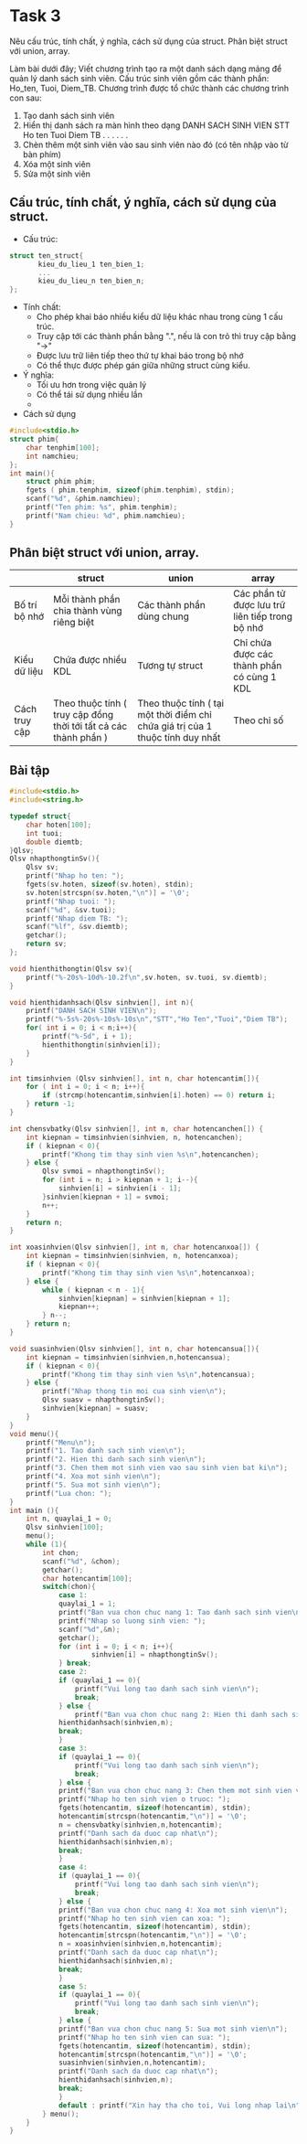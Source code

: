 # Task 3
Nêu cấu trúc, tính chất, ý nghĩa, cách sử dụng của struct.
Phân biệt struct với union, array.

Làm bài dưới đây;
Viết chương trình tạo ra một danh sách dạng mảng để quản lý danh sách sinh viên. Cấu trúc sinh viên gồm các thành phần: Ho_ten, Tuoi, Diem_TB. Chương trình được tổ chức thành các chương trình con sau: 
1) Tạo danh sách sinh viên 
2) Hiển thị danh sách ra màn hình theo dạng 
    DANH SACH SINH VIEN
STT    Ho ten    Tuoi    Diem TB
        . . .    . . .
3) Chèn thêm một sinh viên vào sau sinh viên nào đó (có tên nhập vào từ bàn phím) 
4) Xóa một sinh viên
5) Sửa một sinh viên
## Cấu trúc, tính chất, ý nghĩa, cách sử dụng của struct.
- Cấu trúc:
```C
struct ten_struct{
       kieu_du_lieu_1 ten_bien_1;
       ...
       kieu_du_lieu_n ten_bien_n;
};
```
- Tính chất:
  + Cho phép khai báo nhiều kiểu dữ liệu khác nhau trong cùng 1 cấu trúc.
  + Truy cập tới các thành phần bằng ".", nếu là con trỏ thì truy cập bằng "->"
  + Được lưu trữ liên tiếp theo thứ tự khai báo trong bộ nhớ
  + Có thể thực được phép gán giữa những struct cùng kiểu.
- Ý nghĩa:
  + Tối ưu hơn trong việc quản lý
  + Có thể tái sử dụng nhiều lần
  + 
- Cách sử dụng
```C
#include<stdio.h>
struct phim{
	char tenphim[100];
	int namchieu;
};
int main(){
	struct phim phim;
	fgets ( phim.tenphim, sizeof(phim.tenphim), stdin);
	scanf("%d", &phim.namchieu);
	printf("Ten phim: %s", phim.tenphim);
	printf("Nam chieu: %d", phim.namchieu);
}
```
## Phân biệt struct với union, array.
|             | struct | union | array |
| ----------- | ------ | ----- | ----- |
| Bố trí bộ nhớ | Mỗi thành phần chia thành vùng riêng biệt | Các thành phần dùng chung | Các phần tử được lưu trữ liên tiếp trong bộ nhớ |
| Kiểu dữ liệu | Chứa được nhiều KDL | Tương tự struct | Chỉ chứa được các thành phần có cùng 1 KDL |
| Cách truy cập | Theo thuộc tính ( truy cập đồng thời tới tất cả các thành phần )  | Theo thuộc tính ( tại một thời điểm chỉ chứa giá trị của 1 thuộc tính duy nhất  | Theo chỉ số |

## Bài tập
```C
#include<stdio.h>
#include<string.h>

typedef struct{
	char hoten[100];
	int tuoi;
	double diemtb;
}Qlsv;
Qlsv nhapthongtinSv(){
	Qlsv sv;
	printf("Nhap ho ten: ");
	fgets(sv.hoten, sizeof(sv.hoten), stdin);
	sv.hoten[strcspn(sv.hoten,"\n")] = '\0';
	printf("Nhap tuoi: ");
	scanf("%d", &sv.tuoi);
	printf("Nhap diem TB: ");
	scanf("%lf", &sv.diemtb);
	getchar();
	return sv;
};

void hienthithongtin(Qlsv sv){
	printf("%-20s%-10d%-10.2f\n",sv.hoten, sv.tuoi, sv.diemtb);
}

void hienthidanhsach(Qlsv sinhvien[], int n){
	printf("DANH SACH SINH VIEN\n");
	printf("%-5s%-20s%-10s%-10s\n","STT","Ho Ten","Tuoi","Diem TB");
	for( int i = 0; i < n;i++){
		printf("%-5d", i + 1);
		hienthithongtin(sinhvien[i]);
	}
}

int timsinhvien (Qlsv sinhvien[], int n, char hotencantim[]){
	for ( int i = 0; i < n; i++){
		if (strcmp(hotencantim,sinhvien[i].hoten) == 0) return i;
	} return -1;
}

int chensvbatky(Qlsv sinhvien[], int n, char hotencanchen[]) {
    int kiepnan = timsinhvien(sinhvien, n, hotencanchen);
	if ( kiepnan < 0){
		printf("Khong tim thay sinh vien %s\n",hotencanchen);
	} else {
		Qlsv svmoi = nhapthongtinSv();
		for (int i = n; i > kiepnan + 1; i--){
			sinhvien[i] = sinhvien[i - 1];
		}sinhvien[kiepnan + 1] = svmoi;
		n++;
	} 
	return n;
}

int xoasinhvien(Qlsv sinhvien[], int n, char hotencanxoa[]) {
    int kiepnan = timsinhvien(sinhvien, n, hotencanxoa);
	if ( kiepnan < 0){
		printf("Khong tim thay sinh vien %s\n",hotencanxoa);
	} else {
		while ( kiepnan < n - 1){
			sinhvien[kiepnan] = sinhvien[kiepnan + 1];
			kiepnan++;
		} n--;
	} return n;
}

void suasinhvien(Qlsv sinhvien[], int n, char hotencansua[]){
	int kiepnan = timsinhvien(sinhvien,n,hotencansua);
	if ( kiepnan < 0){
		printf("Khong tim thay sinh vien %s\n",hotencansua);
	} else {
		printf("Nhap thong tin moi cua sinh vien\n");
		Qlsv suasv = nhapthongtinSv();
		sinhvien[kiepnan] = suasv;
	}
}
void menu(){
	printf("Menu\n");
	printf("1. Tao danh sach sinh vien\n");
	printf("2. Hien thi danh sach sinh vien\n");
	printf("3. Chen them mot sinh vien vao sau sinh vien bat ki\n");
    printf("4. Xoa mot sinh vien\n");
    printf("5. Sua mot sinh vien\n");
    printf("Lua chon: ");
}
int main (){
	int n, quaylai_1 = 0;
	Qlsv sinhvien[100];
	menu();
	while (1){
		int chon;
		scanf("%d", &chon);
		getchar();
		char hotencantim[100];
		switch(chon){
			case 1: 
			quaylai_1 = 1;
			printf("Ban vua chon chuc nang 1: Tao danh sach sinh vien\n");
			printf("Nhap so luong sinh vien: ");
			scanf("%d",&n);
			getchar();
			for (int i = 0; i < n; i++){
                    sinhvien[i] = nhapthongtinSv();
            } break;
            case 2: 
			if (quaylai_1 == 0){
				printf("Vui long tao danh sach sinh vien\n");
				break;
			} else {
				printf("Ban vua chon chuc nang 2: Hien thi danh sach sinh vien\n");	
			hienthidanhsach(sinhvien,n);
            break;
			}
			case 3:
			if (quaylai_1 == 0){
				printf("Vui long tao danh sach sinh vien\n");
				break;
			} else {
			printf("Ban vua chon chuc nang 3: Chen them mot sinh vien vao sau sinh vien bat ki\n");	
			printf("Nhap ho ten sinh vien o truoc: ");
            fgets(hotencantim, sizeof(hotencantim), stdin);
            hotencantim[strcspn(hotencantim,"\n")] = '\0';
			n = chensvbatky(sinhvien,n,hotencantim);
			printf("Danh sach da duoc cap nhat\n");
			hienthidanhsach(sinhvien,n);
			break;
			}
		    case 4: 
		    if (quaylai_1 == 0){
				printf("Vui long tao danh sach sinh vien\n");
				break;
			} else {
			printf("Ban vua chon chuc nang 4: Xoa mot sinh vien\n");
			printf("Nhap ho ten sinh vien can xoa: ");
			fgets(hotencantim, sizeof(hotencantim), stdin);
			hotencantim[strcspn(hotencantim,"\n")] = '\0';
			n = xoasinhvien(sinhvien,n,hotencantim);
			printf("Danh sach da duoc cap nhat\n");
			hienthidanhsach(sinhvien,n);
			break;
		    }
			case 5: 
			if (quaylai_1 == 0){
				printf("Vui long tao danh sach sinh vien\n");
				break;
			} else {
			printf("Ban vua chon chuc nang 5: Sua mot sinh vien\n");
			printf("Nhap ho ten sinh vien can sua: ");
			fgets(hotencantim, sizeof(hotencantim), stdin);
			hotencantim[strcspn(hotencantim,"\n")] = '\0';
			suasinhvien(sinhvien,n,hotencantim);
			printf("Danh sach da duoc cap nhat\n");
			hienthidanhsach(sinhvien,n);
			break;
	     	}
		    default : printf("Xin hay tha cho toi, Vui long nhap lai\n");	
	    } menu();
	}
}
```



  
